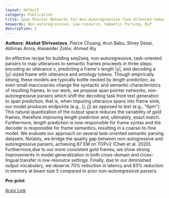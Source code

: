 ```yaml
---
layout: default
category: Publication
title: Span Pointer Networks for Non-Autoregressive Task-Oriented Semantic Parsing
keywords: Non-autoregressive, Low-resource, Semantic Parsing, NLP
description: |
---
```


**Authors:** **Akshat Shrivastava**, Pierce Chuang, Arun Babu, Shrey Desai, Abhinav Arora, Alexander Zotov, Ahmed Aly

An effective recipe for building seq2seq, non-autoregressive, task-oriented parsers to map utterances to semantic frames proceeds in three steps: encoding an utterance x, predicting a frame's length |y|, and decoding a |y|-sized frame with utterance and ontology tokens. Though empirically strong, these models are typically bottle necked by length prediction, as even small inaccuracies change the syntactic and semantic characteristics of resulting frames. In our work, we propose span pointer networks, non-autoregressive parsers which shift the decoding task from text generation to span prediction; that is, when imputing utterance spans into frame slots, our model produces endpoints (e.g., [i, j]) as opposed to text (e.g., "6pm"). This natural quantization of the output space reduces the variability of gold frames, therefore improving length prediction and, ultimately, exact match. Furthermore, length prediction is now responsible for frame syntax and the decoder is responsible for frame semantics, resulting in a coarse-to-fine model. We evaluate our approach on several task-oriented semantic parsing datasets. Notably, we bridge the quality gap between non-autogressive and autoregressive parsers, achieving 87 EM on TOPv2 (Chen et al. 2020). Furthermore,due to our more consistent gold frames, we show strong improvements in model generalization in both cross-domain and cross-lingual transfer in low-resource settings. Finally, due to our diminished output vocabulary, we observe 70% reduction in latency and 83% reduction in memory at beam size 5 compared to prior non-autoregressive parsers.

**Pre-print**

[Arxiv Link](https://arxiv.org/abs/2104.07275)